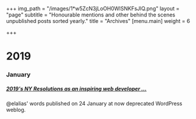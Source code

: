 +++
img_path = "/images/1*w5ZcN3jLoOH0WlSNKFsJlQ.png"
layout = "page"
subtitle = "Honourable mentions and other behind the scenes unpublished posts sorted yearly."
title = "Archives"
[menu.main]
weight = 6

+++
# 2019

### January

##### [2019's NY Resolutions as an inspiring web developer ...](https://codepen.io/shermisaurus/full/JQbomZ "2019's NY Resolutions as an inspiring web developer ...")

@elalias' words published on 24 January at now deprecated WordPress weblog.